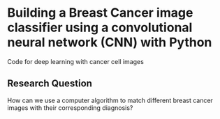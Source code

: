 # Building a Breast Cancer image classifier using a convolutional neural network (CNN) with Python 
Code for deep learning with cancer cell images

## Research Question
How can we use a computer algorithm to match different breast cancer images with their corresponding diagnosis? 

